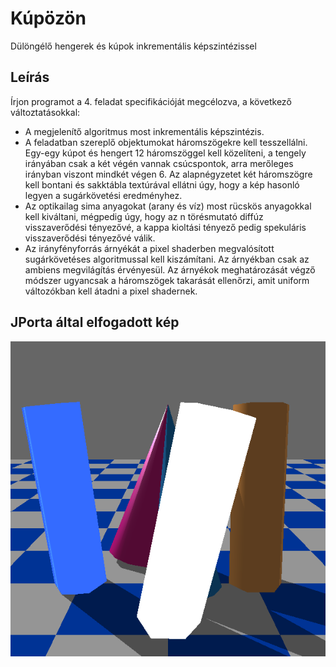 # Kúpözön
Dülöngélő hengerek és kúpok inkrementális képszintézissel

## Leírás
Írjon programot a 4. feladat specifikációját megcélozva, a következő változtatásokkal:
- A megjelenítő algoritmus most inkrementális képszintézis.
- A feladatban szereplő objektumokat háromszögekre kell tesszellálni. Egy-egy kúpot és hengert 12 háromszöggel kell közelíteni, a tengely irányában csak a két végén vannak csúcspontok, arra merőleges irányban viszont mindkét végen 6. Az alapnégyzetet két háromszögre kell bontani és sakktábla textúrával ellátni úgy, hogy a kép hasonló legyen a sugárkövetési eredményhez.
- Az optikailag sima anyagokat (arany és víz) most rücskös anyagokkal kell kiváltani, mégpedig úgy, hogy az n törésmutató diffúz visszaverődési tényezővé, a kappa kioltási tényező pedig spekuláris visszaverődési tényezővé válik. 
- Az irányfényforrás árnyékát a pixel shaderben megvalósított sugárkövetéses algoritmussal kell kiszámítani. Az árnyékban csak az ambiens megvilágítás érvényesül. Az árnyékok meghatározását végző módszer ugyancsak a háromszögek takarását ellenőrzi, amit uniform változókban kell átadni a pixel shadernek.

## JPorta által elfogadott kép

![hazi5](sources/hazi5-result.png)
